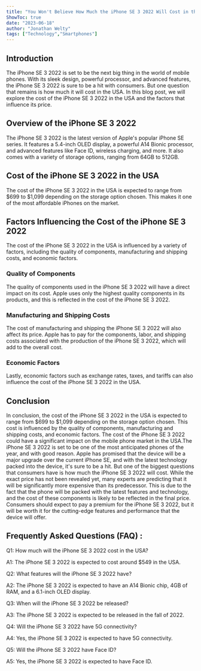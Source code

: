 ```yaml
---
title: "You Won't Believe How Much the iPhone SE 3 2022 Will Cost in the USA!"
ShowToc: true 
date: "2023-06-18"
author: "Jonathan Welty" 
tags: ["Technology","Smartphones"]
---
```

## Introduction

The iPhone SE 3 2022 is set to be the next big thing in the world of mobile phones. With its sleek design, powerful processor, and advanced features, the iPhone SE 3 2022 is sure to be a hit with consumers. But one question that remains is how much it will cost in the USA. In this blog post, we will explore the cost of the iPhone SE 3 2022 in the USA and the factors that influence its price.

## Overview of the iPhone SE 3 2022

The iPhone SE 3 2022 is the latest version of Apple's popular iPhone SE series. It features a 5.4-inch OLED display, a powerful A14 Bionic processor, and advanced features like Face ID, wireless charging, and more. It also comes with a variety of storage options, ranging from 64GB to 512GB.

## Cost of the iPhone SE 3 2022 in the USA

The cost of the iPhone SE 3 2022 in the USA is expected to range from $699 to $1,099 depending on the storage option chosen. This makes it one of the most affordable iPhones on the market.

## Factors Influencing the Cost of the iPhone SE 3 2022

The cost of the iPhone SE 3 2022 in the USA is influenced by a variety of factors, including the quality of components, manufacturing and shipping costs, and economic factors.

### Quality of Components

The quality of components used in the iPhone SE 3 2022 will have a direct impact on its cost. Apple uses only the highest quality components in its products, and this is reflected in the cost of the iPhone SE 3 2022.

### Manufacturing and Shipping Costs

The cost of manufacturing and shipping the iPhone SE 3 2022 will also affect its price. Apple has to pay for the components, labor, and shipping costs associated with the production of the iPhone SE 3 2022, which will add to the overall cost.

### Economic Factors

Lastly, economic factors such as exchange rates, taxes, and tariffs can also influence the cost of the iPhone SE 3 2022 in the USA.

## Conclusion

In conclusion, the cost of the iPhone SE 3 2022 in the USA is expected to range from $699 to $1,099 depending on the storage option chosen. This cost is influenced by the quality of components, manufacturing and shipping costs, and economic factors. The cost of the iPhone SE 3 2022 could have a significant impact on the mobile phone market in the USA.The iPhone SE 3 2022 is set to be one of the most anticipated phones of the year, and with good reason. Apple has promised that the device will be a major upgrade over the current iPhone SE, and with the latest technology packed into the device, it's sure to be a hit. But one of the biggest questions that consumers have is how much the iPhone SE 3 2022 will cost. While the exact price has not been revealed yet, many experts are predicting that it will be significantly more expensive than its predecessor. This is due to the fact that the phone will be packed with the latest features and technology, and the cost of these components is likely to be reflected in the final price. Consumers should expect to pay a premium for the iPhone SE 3 2022, but it will be worth it for the cutting-edge features and performance that the device will offer.

## Frequently Asked Questions (FAQ) :
Q1: How much will the iPhone SE 3 2022 cost in the USA?

A1: The iPhone SE 3 2022 is expected to cost around $549 in the USA.

Q2: What features will the iPhone SE 3 2022 have?

A2: The iPhone SE 3 2022 is expected to have an A14 Bionic chip, 4GB of RAM, and a 6.1-inch OLED display.

Q3: When will the iPhone SE 3 2022 be released?

A3: The iPhone SE 3 2022 is expected to be released in the fall of 2022.

Q4: Will the iPhone SE 3 2022 have 5G connectivity?

A4: Yes, the iPhone SE 3 2022 is expected to have 5G connectivity.

Q5: Will the iPhone SE 3 2022 have Face ID?

A5: Yes, the iPhone SE 3 2022 is expected to have Face ID.


